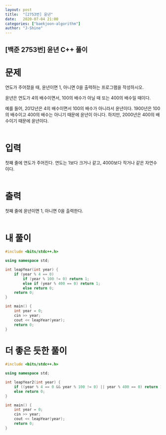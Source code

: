 ```yaml
---
layout: post
title:  "[2753번] 윤년"
date:   2020-07-04 21:00
categories: ["baekjoon-algorithm"]
author: "J-Shine"
---
```


## \[백준 2753번] 윤년 C++ 풀이

# 문제  

연도가 주어졌을 때, 윤년이면 1, 아니면 0을 출력하는 프로그램을 작성하시오.<br>

윤년은 연도가 4의 배수이면서, 100의 배수가 아닐 때 또는 400의 배수일 때이다.<br>

예를 들어, 2012년은 4의 배수이면서 100의 배수가 아니라서 윤년이다. 1900년은 100의 배수이고 400의 배수는 아니기 때문에 윤년이 아니다. 하지만, 2000년은 400의 배수이기 때문에 윤년이다.<br><br>

# 입력  

첫째 줄에 연도가 주어진다. 연도는 1보다 크거나 같고, 4000보다 작거나 같은 자연수이다.<br><br>

# 출력  

첫째 줄에 윤년이면 1, 아니면 0을 출력한다.<br><br>

# 내 풀이

```c++
#include <bits/stdc++.h>

using namespace std;

int leapYear(int year) {
	if (year % 4 == 0)
		if (year % 100 != 0) return 1;
		else if (year % 400 == 0) return 1;
		else return 0;
	return 0;
}

int main() {
	int year = 0;
	cin >> year;
	cout << leapYear(year);
	return 0;
}
```
# 더 좋은 듯한 풀이

```c++
#include <bits/stdc++.h>

using namespace std;

int leapYear2(int year) {
	if ((year % 4 == 0 && year % 100 != 0) || year % 400 == 0) return 1;
	else return 0;
}

int main() {
	int year = 0;
	cin >> year;
	cout << leapYear(year);
	return 0;
}
```
